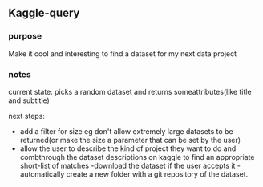 ## Kaggle-query

### purpose
Make it cool and interesting to find a dataset for my next data project
### notes

current state: picks a random dataset and returns someattributes(like title and subtitle)

next steps:
- add a filter for size eg don't allow extremely large datasets to be returned(or make the size a parameter that can be set by the user)
- allow the user to describe the kind of project they want to do and combthrough the dataset descriptions on kaggle to find an appropriate short-list of matches
-download the dataset if the user accepts it
-automatically create a new folder with a git repository of the dataset.